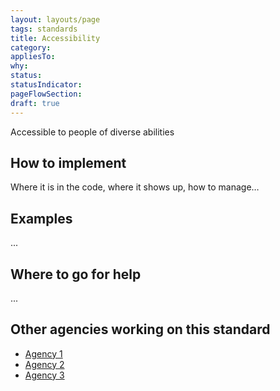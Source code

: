 ```yaml
---
layout: layouts/page
tags: standards
title: Accessibility
category:
appliesTo:
why:
status:
statusIndicator:
pageFlowSection:
draft: true
---
```


Accessible to people of diverse abilities

## How to implement

Where it is in the code, where it shows up, how to manage…

## Examples

...

## Where to go for help

...

## Other agencies working on this standard

- [Agency 1]()
- [Agency 2]()
- [Agency 3]()
